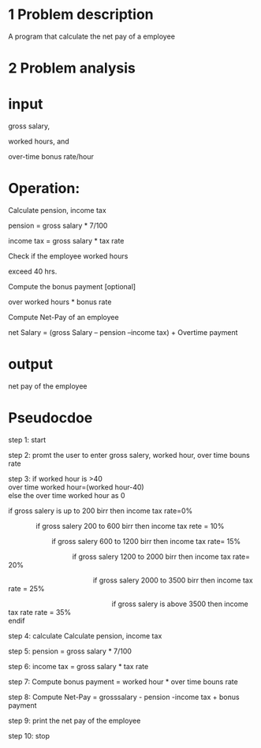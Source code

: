 # 1 Problem description
A program that calculate the net pay of a employee 
# 2 Problem analysis
# input 
 gross salary,
 
 worked hours, and
 
 
 
 over-time bonus rate/hour
 
 # Operation:
 
  Calculate pension, income tax

  pension = gross salary * 7/100

  income tax = gross salary * tax rate
 
 Check if the employee worked hours
 
 exceed 40 hrs.

 Compute the bonus payment [optional]
 
over worked hours * bonus rate

Compute Net-Pay of an employee

 net Salary = (gross Salary – pension –income tax) + Overtime payment
 # output
  net pay of the employee
  # Pseudocdoe
  step 1: start

  step 2: promt the user to enter gross salery, worked hour, over time bouns rate
  
  step 3: if worked hour is >40 </br> over time worked hour=(worked hour-40) </br>else the over time worked hour as 0

  if gross salery is up to 200 birr then  income tax rate=0% 
  
  &emsp;&emsp;&emsp;&emsp;if gross salery 200 to 600 birr then income tax rete = 10%
    
  &emsp;&emsp;&emsp;&emsp;&emsp;&emsp; if gross salery 600 to 1200 birr then income tax rate= 15%
    
 &emsp;&emsp;&emsp;&emsp;&emsp;&emsp;&emsp;&emsp;&emsp;  if gross salery 1200 to 2000 birr then income tax rate= 20%
    
 &emsp;&emsp;&emsp;&emsp;&emsp;&emsp;&emsp;&emsp;&emsp;&emsp;&emsp;&emsp;  if gross salery 2000 to 3500 birr then income  tax rate = 25%
    
  &emsp;&emsp;&emsp;&emsp;&emsp;&emsp;&emsp;&emsp;&emsp;&emsp;&emsp;&emsp;&emsp;&emsp;&emsp;if gross salery is above 3500 then income tax rate rate = 35% </br> endif
   
 step 4:  calculate  Calculate pension, income tax

 step 5:   pension = gross salary * 7/100

 step 6:  income tax = gross salary * tax rate 
  
 step 7:  Compute bonus payment = worked hour * over time bouns rate

step 8: Compute Net-Pay = grosssalary - pension -income tax + bonus payment 
 
step 9: print the net pay of the employee

step 10: stop
